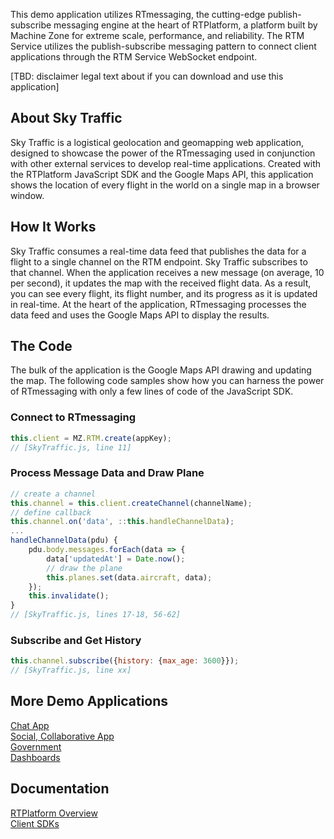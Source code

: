 This demo application utilizes RTmessaging, the cutting-edge publish-subscribe messaging engine at the heart of RTPlatform, a platform built by Machine Zone for extreme scale,  performance, and reliability. The RTM Service utilizes the publish-subscribe messaging pattern to connect client applications through the RTM Service WebSocket endpoint.

[TBD: disclaimer legal text about if you can download and use this application]

## About Sky Traffic ##

Sky Traffic is a logistical geolocation and geomapping web application, designed to showcase the power of the RTmessaging used in conjunction with other external services to develop real-time applications. Created with the RTPlatform JavaScript SDK and the Google Maps API, this application shows the location of every flight in the world on a single map in a browser window.

## How It Works ##

Sky Traffic consumes a real-time data feed that publishes the data for a flight to a single channel on the RTM endpoint. Sky Traffic subscribes to that channel. When the application receives a new message (on average, 10 per second), it updates the map with the received flight data. As a result, you can see every flight, its flight number, and its progress as it is updated in real-time. At the heart of the application, RTmessaging processes the data feed and uses the Google Maps API to display the results.

## The Code ##

The bulk of the application is the Google Maps API drawing and updating the map. The following code samples show how you can harness the power of RTmessaging with only a few lines of code of the JavaScript SDK.

### Connect to RTmessaging ###
```javascript
this.client = MZ.RTM.create(appKey);
// [SkyTraffic.js, line 11]
```
### Process Message Data and Draw Plane ###
```javascript
// create a channel
this.channel = this.client.createChannel(channelName);
// define callback
this.channel.on('data', ::this.handleChannelData);
...
handleChannelData(pdu) {
	pdu.body.messages.forEach(data => {
		data['updatedAt'] = Date.now();
		// draw the plane
		this.planes.set(data.aircraft, data);
    });
	this.invalidate();
}
// [SkyTraffic.js, lines 17-18, 56-62]
```
### Subscribe and Get History ###
```javascript
this.channel.subscribe({history: {max_age: 3600}});
// [SkyTraffic.js, line xx]
```

## More Demo Applications ##
<a href="#">Chat App</a><br/>
<a href="#">Social, Collaborative App</a><br/>
<a href="#">Government</a><br/>
<a href="#">Dashboards</a>


## Documentation
<a href="#">RTPlatform Overview</a><br/>
<a href="#">Client SDKs</a>



